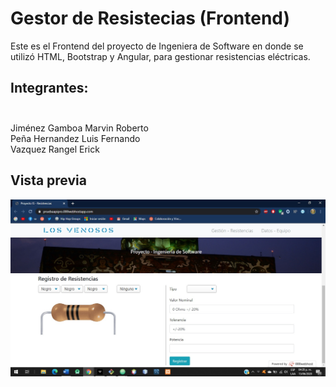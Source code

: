 # Gestor de Resistecias (Frontend)
Este es el Frontend del proyecto de Ingeniera de Software en donde se utilizó
HTML, Bootstrap y Angular, para gestionar resistencias eléctricas.

## Integrantes:<br><br>
Jiménez Gamboa Marvin Roberto<br>
Peña Hernandez Luis Fernando<br>
Vazquez Rangel  Erick<br>

## Vista previa

![V](preview.jpg)
